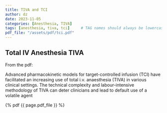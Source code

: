 ```yaml
---
title: TIVA and TCI
author: dz  
date: 2023-11-05
categories: [Anesthesia, TIVA]
tags: [anesthesia, tiva, tci]     # TAG names should always be lowercase
pdf_file: "/assets/pdf/tci.pdf"
---
```

## Total IV Anesthesia TIVA

From the pdf:  
  
  Advanced pharmacokinetic models for target-controlled infusion (TCI) have facilitated an increasing use of total i.v. anaesthesia (TIVA) in various clinical settings. The technical complexity and labour-intensive methodology of TIVA can deter clinicians and lead to default use of a volatile agent

{% pdf {{ page.pdf_file }} %}

